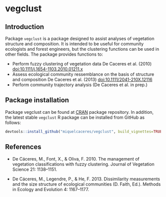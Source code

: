 vegclust
================

## Introduction

Package `vegclust` is a package designed to assist analyses of
vegetation structure and composition. It is intended to be useful for
community ecologists and forest engineers, but the clustering functions
can be used in other fields. The package provides functions to:

  - Perform fuzzy clustering of vegetation data De Caceres et al. (2010)
    <doi:10.1111/j.1654-1103.2010.01211.x>
  - Assess ecological community ressemblance on the basis of structure
    and composition De Caceres et al. (2013)
    <doi:10.1111/2041-210X.12116>
  - Perform community trajectory analysis (De Caceres et al. in prep.)

## Package installation

Package vegclust can be found at [CRAN](https://cran.r-project.org/)
package repository. In addition, the latest stable `vegclust` R package
can be installed from GitHub as follows:

``` r
devtools::install_github("miquelcaceres/vegclust", build_vignettes=TRUE)
```

## References

  - De Cáceres, M., Font, X., & Oliva, F. 2010. The management of
    vegetation classifications with fuzzy clustering. Journal of
    Vegetation Science 21: 1138–1151.

  - De Cáceres, M., Legendre, P., & He, F. 2013. Dissimilarity
    measurements and the size structure of ecological communities (D.
    Faith, Ed.). Methods in Ecology and Evolution 4: 1167–1177.
